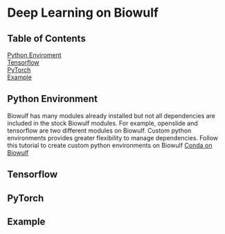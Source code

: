 # Deep Learning on Biowulf

## Table of Contents
[Python Enviroment](https://github.com/yliu7366/yliu_utilities/blob/master/tutorials/biowulf/README.md#Python)  
[Tensorflow](https://github.com/yliu7366/yliu_utilities/edit/master/tutorials/biowulf/README.md#Tensorflow)  
[PyTorch](https://github.com/yliu7366/yliu_utilities/edit/master/tutorials/biowulf/README.md#PyTorch)  
[Example](https://github.com/yliu7366/yliu_utilities/edit/master/tutorials/biowulf/README.md#Example)  

## Python Environment
Biowulf has many modules already installed but not all dependencies are included in the stock Biowulf modules. For example, openslide and tensorflow are two different modules on Biowulf. Custom python environments provides greater flexibility to manage dependencies. Follow this tutorial to create custom python environments on Biowulf [Conda on Biowulf](https://hpc.nih.gov/docs/diy_installation/conda.html)
## Tensorflow

## PyTorch

## Example
